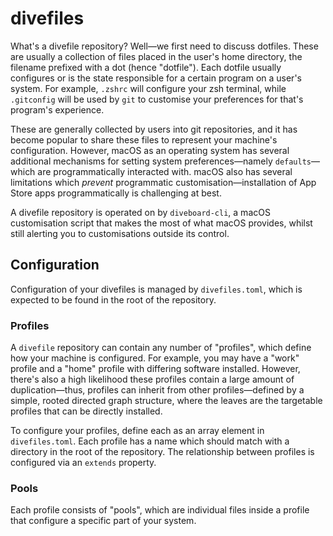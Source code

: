 # divefiles

What's a divefile repository? Well—we first need to discuss dotfiles. 
These are usually a collection of files placed in the user's home directory, the filename prefixed with a dot (hence "dotfile"). 
Each dotfile usually configures or is the state responsible for a certain program on a user's system. 
For example, `.zshrc` will configure your zsh terminal, while `.gitconfig` will be used by `git` to customise your preferences for that's program's experience.

These are generally collected by users into git repositories, and it has become popular to share these files to represent your machine's configuration. However, macOS as an operating system has several additional mechanisms for setting system preferences—namely `defaults`—which are programmatically interacted with. macOS also has several limitations which _prevent_ programmatic customisation—installation of App Store apps programmatically is challenging at best.

A divefile repository is operated on by `diveboard-cli`, a macOS customisation script that makes the most of what macOS provides, whilst still alerting you to customisations outside its control.

## Configuration

Configuration of your divefiles is managed by `divefiles.toml`, which is expected to be found in the root of the repository.

### Profiles

A `divefile` repository can contain any number of "profiles", which define how your machine is configured.
For example, you may have a "work" profile and a "home" profile with differing software installed.
However, there's also a high likelihood these profiles contain a large amount of duplication—thus, profiles can inherit from other profiles—defined by a simple, rooted directed graph structure, where the leaves are the targetable profiles that can be directly installed.

To configure your profiles, define each as an array element in `divefiles.toml`. Each profile has a name which should match with a directory in the root of the repository.
The relationship between profiles is configured via an `extends` property.

### Pools

Each profile consists of "pools", which are individual files inside a profile that configure a specific part of your system.